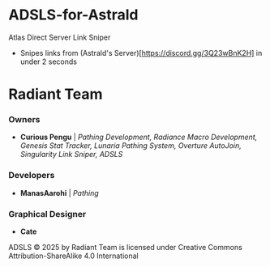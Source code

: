 # ADSLS-for-Astrald
Atlas Direct Server Link Sniper
- Snipes links from (Astrald's Server)[https://discord.gg/3Q23wBnK2H] in under 2 seconds

# Radiant Team
### Owners
- **Curious Pengu** | _Pathing Development, Radiance Macro Development, Genesis Stat Tracker, Lunaria Pathing System, Overture AutoJoin, Singularity Link Sniper, ADSLS_
### Developers
- **ManasAarohi** | _Pathing_
### Graphical Designer
- **Cate**

ADSLS © 2025 by Radiant Team is licensed under Creative Commons Attribution-ShareAlike 4.0 International
